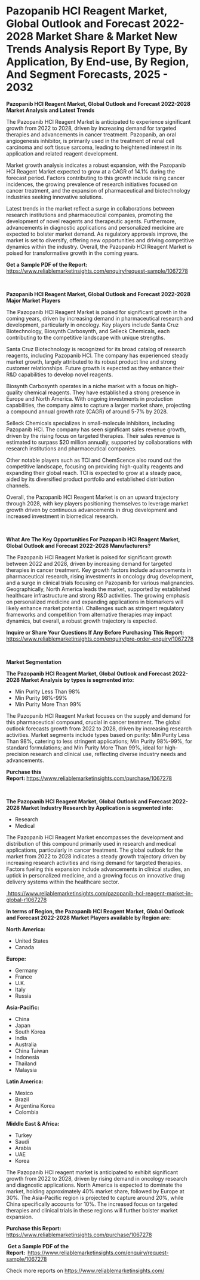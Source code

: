 <p><h1>Pazopanib HCl Reagent Market, Global Outlook and Forecast 2022-2028 Market Share & Market New Trends Analysis Report By Type, By Application, By End-use, By Region, And Segment Forecasts, 2025 - 2032</h1></p><p><strong>Pazopanib HCl Reagent Market, Global Outlook and Forecast 2022-2028 Market Analysis and Latest Trends</strong></p>
<p><p>The Pazopanib HCl Reagent Market is anticipated to experience significant growth from 2022 to 2028, driven by increasing demand for targeted therapies and advancements in cancer treatment. Pazopanib, an oral angiogenesis inhibitor, is primarily used in the treatment of renal cell carcinoma and soft tissue sarcoma, leading to heightened interest in its application and related reagent development.</p><p>Market growth analysis indicates a robust expansion, with the Pazopanib HCl Reagent Market expected to grow at a CAGR of 14.1% during the forecast period. Factors contributing to this growth include rising cancer incidences, the growing prevalence of research initiatives focused on cancer treatment, and the expansion of pharmaceutical and biotechnology industries seeking innovative solutions.</p><p>Latest trends in the market reflect a surge in collaborations between research institutions and pharmaceutical companies, promoting the development of novel reagents and therapeutic agents. Furthermore, advancements in diagnostic applications and personalized medicine are expected to bolster market demand. As regulatory approvals improve, the market is set to diversify, offering new opportunities and driving competitive dynamics within the industry. Overall, the Pazopanib HCl Reagent Market is poised for transformative growth in the coming years.</p></p>
<p><strong>Get a Sample PDF of the Report:&nbsp;</strong> <a href="https://www.reliablemarketinsights.com/enquiry/request-sample/1067278?utm_campaign=3551&utm_medium=2&utm_source=Github&utm_content=ia&utm_term=21032025&utm_id=pazopanib-hcl-reagent-market-global-outlook-and-forecast-2022-2028">https://www.reliablemarketinsights.com/enquiry/request-sample/1067278</a></p>
<p>&nbsp;</p>
<p><strong>Pazopanib HCl Reagent Market, Global Outlook and Forecast 2022-2028 Major Market Players</strong></p>
<p><p>The Pazopanib HCl Reagent Market is poised for significant growth in the coming years, driven by increasing demand in pharmaceutical research and development, particularly in oncology. Key players include Santa Cruz Biotechnology, Biosynth Carbosynth, and Selleck Chemicals, each contributing to the competitive landscape with unique strengths.</p><p>Santa Cruz Biotechnology is recognized for its broad catalog of research reagents, including Pazopanib HCl. The company has experienced steady market growth, largely attributed to its robust product line and strong customer relationships. Future growth is expected as they enhance their R&D capabilities to develop novel reagents.</p><p>Biosynth Carbosynth operates in a niche market with a focus on high-quality chemical reagents. They have established a strong presence in Europe and North America. With ongoing investments in production capabilities, the company aims to capture a larger market share, projecting a compound annual growth rate (CAGR) of around 5-7% by 2028.</p><p>Selleck Chemicals specializes in small-molecule inhibitors, including Pazopanib HCl. The company has seen significant sales revenue growth, driven by the rising focus on targeted therapies. Their sales revenue is estimated to surpass $20 million annually, supported by collaborations with research institutions and pharmaceutical companies.</p><p>Other notable players such as TCI and ChemScence also round out the competitive landscape, focusing on providing high-quality reagents and expanding their global reach. TCI is expected to grow at a steady pace, aided by its diversified product portfolio and established distribution channels.</p><p>Overall, the Pazopanib HCl Reagent Market is on an upward trajectory through 2028, with key players positioning themselves to leverage market growth driven by continuous advancements in drug development and increased investment in biomedical research.</p></p>
<p>&nbsp;</p>
<p><strong>What Are The Key Opportunities For Pazopanib HCl Reagent Market, Global Outlook and Forecast 2022-2028 Manufacturers?</strong></p>
<p><p>The Pazopanib HCl Reagent Market is poised for significant growth between 2022 and 2028, driven by increasing demand for targeted therapies in cancer treatment. Key growth factors include advancements in pharmaceutical research, rising investments in oncology drug development, and a surge in clinical trials focusing on Pazopanib for various malignancies. Geographically, North America leads the market, supported by established healthcare infrastructure and strong R&D activities. The growing emphasis on personalized medicine and expanding applications in biomarkers will likely enhance market potential. Challenges such as stringent regulatory frameworks and competition from alternative therapies may impact dynamics, but overall, a robust growth trajectory is expected.</p></p>
<p><strong>Inquire or Share Your Questions If Any Before Purchasing This Report:</strong> <a href="https://www.reliablemarketinsights.com/enquiry/pre-order-enquiry/1067278?utm_campaign=3551&utm_medium=2&utm_source=Github&utm_content=ia&utm_term=21032025&utm_id=pazopanib-hcl-reagent-market-global-outlook-and-forecast-2022-2028">https://www.reliablemarketinsights.com/enquiry/pre-order-enquiry/1067278</a></p>
<p>&nbsp;</p>
<p><strong>Market Segmentation</strong></p>
<p><strong>The Pazopanib HCl Reagent Market, Global Outlook and Forecast 2022-2028 Market Analysis by types is segmented into:</strong></p>
<p><ul><li>Min Purity Less Than 98%</li><li>Min Purity 98%-99%</li><li>Min Purity More Than 99%</li></ul></p>
<p><p>The Pazopanib HCl Reagent Market focuses on the supply and demand for this pharmaceutical compound, crucial in cancer treatment. The global outlook forecasts growth from 2022 to 2028, driven by increasing research activities. Market segments include types based on purity: Min Purity Less Than 98%, catering to less stringent applications; Min Purity 98%-99%, for standard formulations; and Min Purity More Than 99%, ideal for high-precision research and clinical use, reflecting diverse industry needs and advancements.</p></p>
<p><strong>Purchase this Report:&nbsp;</strong><a href="https://www.reliablemarketinsights.com/purchase/1067278?utm_campaign=3551&utm_medium=2&utm_source=Github&utm_content=ia&utm_term=21032025&utm_id=pazopanib-hcl-reagent-market-global-outlook-and-forecast-2022-2028">https://www.reliablemarketinsights.com/purchase/1067278</a></p>
<p>&nbsp;</p>
<p><strong>The Pazopanib HCl Reagent Market, Global Outlook and Forecast 2022-2028 Market Industry Research by Application is segmented into:</strong></p>
<p><ul><li>Research</li><li>Medical</li></ul></p>
<p><p>The Pazopanib HCl Reagent Market encompasses the development and distribution of this compound primarily used in research and medical applications, particularly in cancer treatment. The global outlook for the market from 2022 to 2028 indicates a steady growth trajectory driven by increasing research activities and rising demand for targeted therapies. Factors fueling this expansion include advancements in clinical studies, an uptick in personalized medicine, and a growing focus on innovative drug delivery systems within the healthcare sector.</p></p>
<p><a href="https://www.reliablemarketinsights.com/pazopanib-hcl-reagent-market-in-global-r1067278?utm_campaign=3551&utm_medium=2&utm_source=Github&utm_content=ia&utm_term=21032025&utm_id=pazopanib-hcl-reagent-market-global-outlook-and-forecast-2022-2028">&nbsp;https://www.reliablemarketinsights.com/pazopanib-hcl-reagent-market-in-global-r1067278</a></p>
<p><strong>In terms of Region, the Pazopanib HCl Reagent Market, Global Outlook and Forecast 2022-2028 Market Players available by Region are:</strong></p>
<p>
    <p> <strong> North America: </strong>
        <ul>
            <li>United States</li>
            <li>Canada</li>
        </ul>
        </p> 
    <p> <strong> Europe: </strong>
        <ul>
            <li>Germany</li>
            <li>France</li>
            <li>U.K.</li>
            <li>Italy</li>
            <li>Russia</li>
        </ul>
        </p> 
    <p> <strong> Asia-Pacific: </strong>
        <ul>
            <li>China</li>
            <li>Japan</li>
            <li>South Korea</li>
            <li>India</li>
            <li>Australia</li>
            <li>China Taiwan</li>
            <li>Indonesia</li>
            <li>Thailand</li>
            <li>Malaysia</li>
        </ul>
        </p> 
    <p> <strong> Latin America: </strong>
        <ul>
            <li>Mexico</li>
            <li>Brazil</li>
            <li>Argentina Korea</li>
            <li>Colombia</li>
        </ul>
        </p> 
    <p> <strong> Middle East & Africa: </strong>
        <ul>
            <li>Turkey</li>
            <li>Saudi</li>
            <li>Arabia</li>
            <li>UAE</li>
            <li>Korea</li>
        </ul>
    </p>
    </p>
<p><p>The Pazopanib HCl reagent market is anticipated to exhibit significant growth from 2022 to 2028, driven by rising demand in oncology research and diagnostic applications. North America is expected to dominate the market, holding approximately 40% market share, followed by Europe at 30%. The Asia-Pacific region is projected to capture around 20%, while China specifically accounts for 10%. The increased focus on targeted therapies and clinical trials in these regions will further bolster market expansion.</p></p>
<p><strong>Purchase this Report: </strong><a href="https://www.reliablemarketinsights.com/purchase/1067278?utm_campaign=3551&utm_medium=2&utm_source=Github&utm_content=ia&utm_term=21032025&utm_id=pazopanib-hcl-reagent-market-global-outlook-and-forecast-2022-2028">https://www.reliablemarketinsights.com/purchase/1067278</a></p>
<p>&nbsp;<strong>Get a Sample PDF of the Report:&nbsp;&nbsp;</strong><a href="https://www.reliablemarketinsights.com/enquiry/request-sample/1067278?utm_campaign=3551&utm_medium=2&utm_source=Github&utm_content=ia&utm_term=21032025&utm_id=pazopanib-hcl-reagent-market-global-outlook-and-forecast-2022-2028">https://www.reliablemarketinsights.com/enquiry/request-sample/1067278</a></p>
<p><strong></strong></p>
<p>Check more reports on <a href="https://www.reliablemarketinsights.com/?utm_campaign=3551&utm_medium=2&utm_source=Github&utm_content=ia&utm_term=21032025&utm_id=pazopanib-hcl-reagent-market-global-outlook-and-forecast-2022-2028">https://www.reliablemarketinsights.com/</a></p>